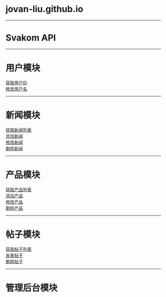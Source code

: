 # jovan-liu.github.io
---
# Svakom API
---
# 用户模块
[获取用户ID]()  
[修改用户名]()  

---
# 新闻模块
[获取新闻列表]()  
[添加新闻]()  
[修改新闻]()  
[删除新闻]()  

---
# 产品模块
[获取产品列表]()  
[添加产品]()  
[修改产品]()  
[删除产品]()  

---
# 帖子模块
[获取帖子列表]()  
[发表帖子]()  
[删除帖子]()  

---
# 管理后台模块
